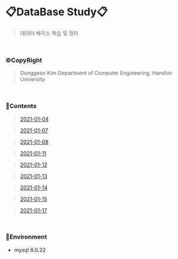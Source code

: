 # 📋DataBase Study📋

> 데이터 베이스 복습 및 정리

<br>

### ©CopyRight

> Donggeon Kim
> Department of Computer Engineering, Hanshin University

<br>

### 📒Contents
> [2021-01-04](https://github.com/DongGeon0908/DataBase/blob/master/sql/2021%2001%2004.sql)

> [2021-01-07](https://github.com/DongGeon0908/DataBase/blob/master/sql/2021%2001%2007.sql)

> [2021-01-08](https://github.com/DongGeon0908/DataBase/blob/master/sql/2021%2001%2008.sql)

> [2021-01-11](https://github.com/DongGeon0908/DataBase/blob/master/sql/2021%2001%2011.sql)

> [2021-01-12](https://github.com/DongGeon0908/DataBase/blob/master/sql/2021%2001%2012.sql)

> [2021-01-13](https://github.com/DongGeon0908/DataBase/blob/master/sql/2021%2001%2013.sql)

> [2021-01-14](https://github.com/DongGeon0908/DataBase/blob/master/sql/2021%2001%2014.sql)

> [2021-01-15](https://github.com/DongGeon0908/DataBase/blob/master/sql/2021%2001%2015.sql)

> [2021-01-17](https://github.com/DongGeon0908/DataBase/blob/master/md/2021%2001%2017.md)


<br>

### 🔧Environment
  - mysql 8.0.22

<br>
